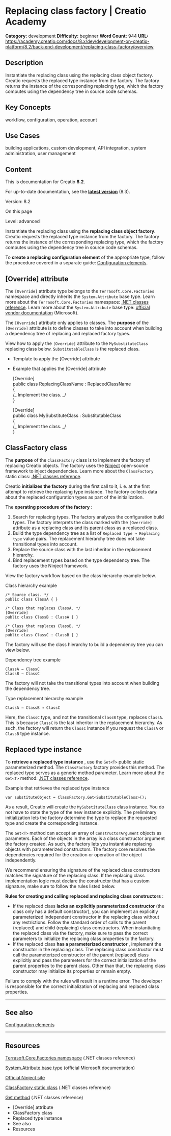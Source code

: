 # Replacing class factory | Creatio Academy

**Category:** development **Difficulty:** beginner **Word Count:** 944 **URL:**
https://academy.creatio.com/docs/8.x/dev/development-on-creatio-platform/8.2/back-end-development/replacing-class-factory/overview

## Description

Instantiate the replacing class using the replacing class object factory.
Creatio requests the replaced type instance from the factory. The factory
returns the instance of the corresponding replacing type, which the factory
computes using the dependency tree in source code schemas.

## Key Concepts

workflow, configuration, operation, account

## Use Cases

building applications, custom development, API integration, system
administration, user management

## Content

This is documentation for Creatio **8.2**.

For up-to-date documentation, see the
**[latest version](/docs/8.x/dev/development-on-creatio-platform/back-end-development/replacing-class-factory/overview)**
(8.3).

Version: 8.2

On this page

Level: advanced

Instantiate the replacing class using the **replacing class object factory**.
Creatio requests the replaced type instance from the factory. The factory
returns the instance of the corresponding replacing type, which the factory
computes using the dependency tree in source code schemas.

To **create a replacing configuration element** of the appropriate type, follow
the procedure covered in a separate guide:
[Configuration elements](https://academy.creatio.com/docs/8.x/dev/development-on-creatio-platform/category/configuration-elements).

## [Override] attribute​

The `[Override]` attribute type belongs to the `Terrasoft.Core.Factories`
namespace and directly inherits the `System.Attribute` base type. Learn more
about the `Terrasoft.Core.Factories` namespace:
[.NET classes reference](https://academy.creatio.com/api/netcoreapi/8.0.0/api/Terrasoft.Core.Factories_namespace.html).
Learn more about the `System.Attribute` base type:
[official vendor documentation](https://docs.microsoft.com/en-us/dotnet/api/system.attribute?redirectedfrom=MSDN&view=netcore-3.1)
(Microsoft).

The `[Override]` attribute only applies to classes. The **purpose** of the
`[Override]` attribute is to define classes to take into account when building a
dependency tree of replacing and replaced factory types.

View how to apply the `[Override]` attribute to the `MySubstituteClass`
replacing class below. `SubstitutableClass` is the replaced class.

- Template to apply the [Override] attribute
- Example that applies the [Override] attribute

  [Override]  
  public class ReplacingClassName : ReplacedClassName  
  {  
   /_ Implement the class. _/  
  }

  [Override]  
  public class MySubstituteClass : SubstitutableClass  
  {  
   /_ Implement the class. _/  
  }

## ClassFactory class​

The **purpose** of the `ClassFactory` class is to implement the factory of
replacing Creatio objects. The factory uses the
[Ninject](http://www.ninject.org/) open-source framework to inject dependencies.
Learn more about the `ClassFactory` static class:
[.NET classes reference](https://academy.creatio.com/api/netcoreapi/8.0.0/api/Terrasoft.Core.Factories.ClassFactory.html).

Creatio **initializes the factory** during the first call to it, i. e. at the
first attempt to retrieve the replacing type instance. The factory collects data
about the replaced configuration types as part of the initialization.

The **operating procedure of the factory** :

1. Search for replacing types. The factory analyzes the configuration build
   types. The factory interprets the class marked with the `[Override]`
   attribute as a replacing class and its parent class as a replaced class.
2. Build the type dependency tree as a list of `Replaced type → Replacing type`
   value pairs. The replacement hierarchy tree does not take transitional types
   into account.
3. Replace the source class with the last inheritor in the replacement
   hierarchy.
4. Bind replacement types based on the type dependency tree. The factory uses
   the Ninject framework.

View the factory workflow based on the class hierarchy example below.

Class hierarchy example

    /* Source class. */
    public class ClassA { }

    /* Class that replaces ClassA. */
    [Override]
    public class ClassB : ClassA { }

    /* Class that replaces ClassB. */
    [Override]
    public class ClassC : ClassB { }

The factory will use the class hierarchy to build a dependency tree you can view
below.

Dependency tree example

    ClassA → ClassC
    ClassB → ClassC

The factory will not take the transitional types into account when building the
dependency tree.

Type replacement hierarchy example

    ClassA → ClassB → ClassC

Here, the `ClassC` type, and not the transitional `ClassB` type, replaces
`ClassA`. This is because `ClassC` is the last inheritor in the replacement
hierarchy. As such, the factory will return the `ClassC` instance if you request
the `ClassA` or `ClassB` type instance.

## Replaced type instance​

To **retrieve a replaced type instance** , use the `Get<T>` public static
parameterized method. The `ClassFactory` factory provides this method. The
replaced type serves as a generic method parameter. Learn more about the
`Get<T>` method:
[.NET classes reference](<https://academy.creatio.com/api/netcoreapi/8.0.0/api/Terrasoft.Core.Factories.ClassFactory~Get%60%601(ConstructorArgument%5B%5D).html>).

Example that retrieves the replaced type instance

    var substituteObject = ClassFactory.Get<SubstitutableClass>();

As a result, Creatio will create the `MySubstituteClass` class instance. You do
not have to state the type of the new instance explicitly. The preliminary
initialization lets the factory determine the type to replace the requested type
and create the corresponding instance.

The `Get<T>` method can accept an array of `ConstructorArgument` objects as
parameters. Each of the objects in the array is a class constructor argument the
factory created. As such, the factory lets you instantiate replacing objects
with parameterized constructors. The factory core resolves the dependencies
required for the creation or operation of the object independently.

We recommend ensuring the signature of the replaced class constructors matches
the signature of the replacing class. If the replacing class implementation
logic must declare the constructor that has a custom signature, make sure to
follow the rules listed below.

**Rules for creating and calling replaced and replacing class constructors** :

- If the replaced class **lacks an explicitly parameterized constructor** (the
  class only has a default constructor), you can implement an explicitly
  parameterized independent constructor in the replacing class without any
  restrictions. Follow the standard order of calls to the parent (replaced) and
  child (replacing) class constructors. When instantiating the replaced class
  via the factory, make sure to pass the correct parameters to initialize the
  replacing class properties to the factory.
- If the replaced class **has a parameterized constructor** , implement the
  constructor in the replacing class. The replacing class constructor must call
  the parameterized constructor of the parent (replaced) class explicitly and
  pass the parameters for the correct initialization of the parent properties to
  the parent class. Other than that, the replacing class constructor may
  initialize its properties or remain empty.

Failure to comply with the rules will result in a runtime error. The developer
is responsible for the correct initialization of replacing and replaced class
properties.

---

## See also​

[Configuration elements](https://academy.creatio.com/docs/8.x/dev/development-on-creatio-platform/category/configuration-elements)

---

## Resources​

[Terrasoft.Core.Factories namespace](https://academy.creatio.com/api/netcoreapi/8.0.0/api/Terrasoft.Core.Factories_namespace.html)
(.NET classes reference)

[System.Attribute base type](https://docs.microsoft.com/en-us/dotnet/api/system.attribute?redirectedfrom=MSDN&view=netcore-3.1)
(official Microsoft documentation)

[Official Ninject site](http://www.ninject.org/)

[ClassFactory static class](https://academy.creatio.com/api/netcoreapi/8.0.0/api/Terrasoft.Core.Factories.ClassFactory.html)
(.NET classes reference)

[Get<T> method](<https://academy.creatio.com/api/netcoreapi/8.0.0/api/Terrasoft.Core.Factories.ClassFactory~Get%60%601(ConstructorArgument%5B%5D).html>)
(.NET classes reference)

- [Override] attribute
- ClassFactory class
- Replaced type instance
- See also
- Resources
